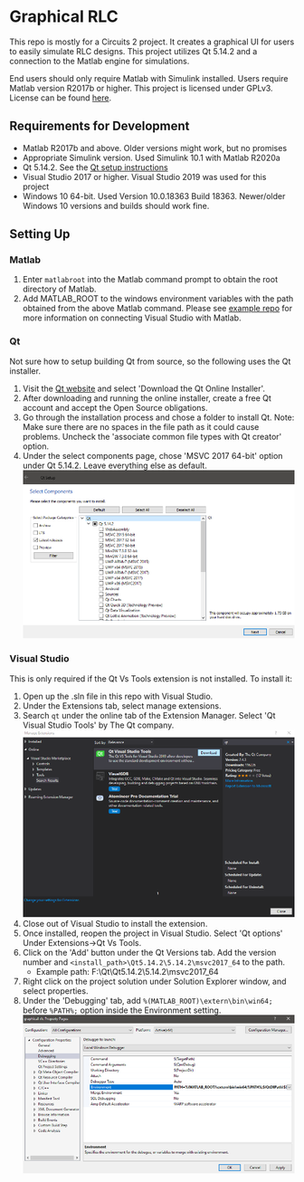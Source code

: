 # Graphical RLC
This repo is mostly for a Circuits 2 project. It creates a graphical UI for users to easily simulate RLC designs.
This project utilizes Qt 5.14.2 and a connection to the Matlab engine for simulations.  

End users should only require Matlab with Simulink installed. Users require Matlab version R2017b or higher.
This project is licensed under GPLv3. License can be found [here](./license.txt).
## Requirements for Development
* Matlab R2017b and above. Older versions might work, but no promises
* Appropriate Simulink version. Used Simulink 10.1 with Matlab R2020a
* Qt 5.14.2. See the [Qt setup instructions](#qt)
* Visual Studio 2017 or higher. Visual Studio 2019 was used for this project
* Windows 10 64-bit. Used Version 10.0.18363 Build 18363. Newer/older Windows 10 versions and builds should work fine.
## Setting Up
### Matlab
1. Enter `matlabroot` into the Matlab command prompt to obtain the root directory of Matlab.
2. Add MATLAB_ROOT to the windows environment variables with the path obtained from the above Matlab command. Please see [example repo](https://github.com/blaksmith205/cpp-with-matlab) for more information on connecting Visual Studio with Matlab.
### Qt
Not sure how to setup building Qt from source, so the following uses the Qt installer.
1. Visit the [Qt website](https://www.qt.io/download-open-source) and select 'Download the Qt Online Installer'.
2. After downloading and running the online installer, create a free Qt account and accept the Open Source obligations.
3. Go through the installation process and chose a folder to install Qt. Note: Make sure there are no spaces in the file path as it could cause problems. Uncheck the 'associate common file types with Qt creator' option.
4. Under the select components page, chose 'MSVC 2017 64-bit' option under Qt 5.14.2. Leave everything else as default.   ![](readme_extras/qt-component-selection.png)  
### Visual Studio
This is only required if the Qt Vs Tools extension is not installed. To install it:
1. Open up the .sln file in this repo with Visual Studio.
2. Under the Extensions tab, select manage extensions.
3. Search `qt` under the online tab of the Extension Manager. Select 'Qt Visual Studio Tools' by The Qt company.  
![](readme_extras/qt-vstool.png)
4. Close out of Visual Studio to install the extension.
5. Once installed, reopen the project in Visual Studio. Select 'Qt options' Under Extensions->Qt Vs Tools.
6. Click on the 'Add' button under the Qt Versions tab. Add the version number and `<install_path>\Qt5.14.2\5.14.2\msvc2017_64` to the path.
	* Example path: F:\Qt\Qt5.14.2\5.14.2\msvc2017_64
7. Right click on the project solution under Solution Explorer window, and select properties.
8. Under the 'Debugging' tab, add `%(MATLAB_ROOT)\extern\bin\win64;` before `%PATH%;` option inside the Environment setting.  
![](readme_extras/debug-environment.png)
